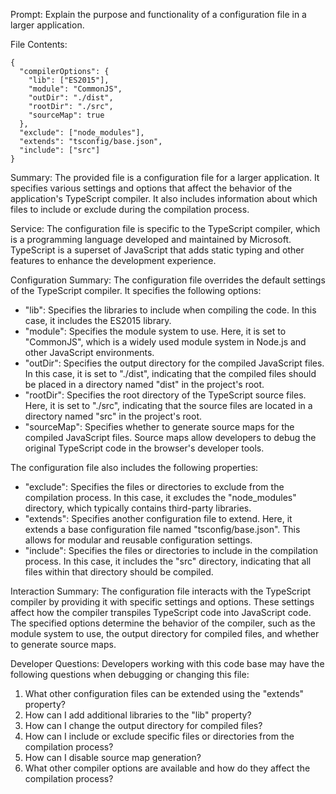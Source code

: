 Prompt: Explain the purpose and functionality of a configuration file in a larger application.

File Contents:
```
{
  "compilerOptions": {
    "lib": ["ES2015"],
    "module": "CommonJS",
    "outDir": "./dist",
    "rootDir": "./src",
    "sourceMap": true
  },
  "exclude": ["node_modules"],
  "extends": "tsconfig/base.json",
  "include": ["src"]
}
```

Summary:
The provided file is a configuration file for a larger application. It specifies various settings and options that affect the behavior of the application's TypeScript compiler. It also includes information about which files to include or exclude during the compilation process.

Service:
The configuration file is specific to the TypeScript compiler, which is a programming language developed and maintained by Microsoft. TypeScript is a superset of JavaScript that adds static typing and other features to enhance the development experience.

Configuration Summary:
The configuration file overrides the default settings of the TypeScript compiler. It specifies the following options:
- "lib": Specifies the libraries to include when compiling the code. In this case, it includes the ES2015 library.
- "module": Specifies the module system to use. Here, it is set to "CommonJS", which is a widely used module system in Node.js and other JavaScript environments.
- "outDir": Specifies the output directory for the compiled JavaScript files. In this case, it is set to "./dist", indicating that the compiled files should be placed in a directory named "dist" in the project's root.
- "rootDir": Specifies the root directory of the TypeScript source files. Here, it is set to "./src", indicating that the source files are located in a directory named "src" in the project's root.
- "sourceMap": Specifies whether to generate source maps for the compiled JavaScript files. Source maps allow developers to debug the original TypeScript code in the browser's developer tools.

The configuration file also includes the following properties:
- "exclude": Specifies the files or directories to exclude from the compilation process. In this case, it excludes the "node_modules" directory, which typically contains third-party libraries.
- "extends": Specifies another configuration file to extend. Here, it extends a base configuration file named "tsconfig/base.json". This allows for modular and reusable configuration settings.
- "include": Specifies the files or directories to include in the compilation process. In this case, it includes the "src" directory, indicating that all files within that directory should be compiled.

Interaction Summary:
The configuration file interacts with the TypeScript compiler by providing it with specific settings and options. These settings affect how the compiler transpiles TypeScript code into JavaScript code. The specified options determine the behavior of the compiler, such as the module system to use, the output directory for compiled files, and whether to generate source maps.

Developer Questions:
Developers working with this code base may have the following questions when debugging or changing this file:
1. What other configuration files can be extended using the "extends" property?
2. How can I add additional libraries to the "lib" property?
3. How can I change the output directory for compiled files?
4. How can I include or exclude specific files or directories from the compilation process?
5. How can I disable source map generation?
6. What other compiler options are available and how do they affect the compilation process?